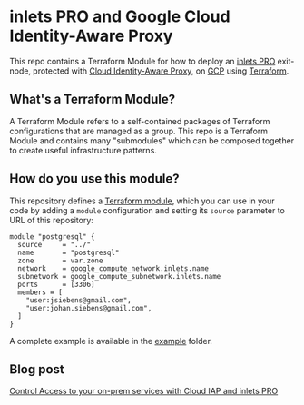 # inlets PRO and Google Cloud Identity-Aware Proxy

This repo contains a Terraform Module for how to deploy an [inlets PRO](https://inlets.dev) exit-node, protected with [Cloud Identity-Aware Proxy](https://cloud.google.com/iap), on
[GCP](https://cloud.google.com/) using [Terraform](https://www.terraform.io/).

## What's a Terraform Module?

A Terraform Module refers to a self-contained packages of Terraform configurations that are managed as a group. This repo
is a Terraform Module and contains many "submodules" which can be composed together to create useful infrastructure patterns.

## How do you use this module?

This repository defines a [Terraform module](https://www.terraform.io/docs/modules/usage.html), which you can use in your
code by adding a `module` configuration and setting its `source` parameter to URL of this repository:

```hcl
module "postgresql" {
  source     = "../"
  name       = "postgresql"
  zone       = var.zone
  network    = google_compute_network.inlets.name
  subnetwork = google_compute_subnetwork.inlets.name
  ports      = [3306]
  members = [
    "user:jsiebens@gmail.com",
    "user:johan.siebens@gmail.com",
  ]
}
```

A complete example is available in the [example](https://github.com/jsiebens/terraform-google-inlets-iap/tree/main/example) folder. 

## Blog post

[Control Access to your on-prem services with Cloud IAP and inlets PRO](https://johansiebens.dev/posts/2020/12/control-access-to-your-on-prem-services-with-cloud-iap-and-inlets-pro/)

